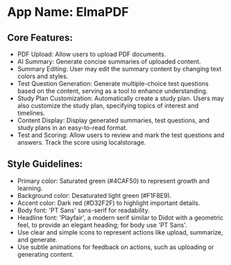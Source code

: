 # **App Name**: ElmaPDF

## Core Features:

- PDF Upload: Allow users to upload PDF documents.
- AI Summary: Generate concise summaries of uploaded content.
- Summary Editing: User may edit the summary content by changing text colors and styles.
- Test Question Generation: Generate multiple-choice test questions based on the content, serving as a tool to enhance understanding.
- Study Plan Customization: Automatically create a study plan. Users may also customize the study plan, specifying topics of interest and timelines.
- Content Display: Display generated summaries, test questions, and study plans in an easy-to-read format.
- Test and Scoring: Allow users to review and mark the test questions and answers. Track the score using localstorage.

## Style Guidelines:

- Primary color: Saturated green (#4CAF50) to represent growth and learning.
- Background color: Desaturated light green (#F1F8E9).
- Accent color: Dark red (#D32F2F) to highlight important details.
- Body font: 'PT Sans' sans-serif for readability.
- Headline font: 'Playfair', a modern serif similar to Didot with a geometric feel, to provide an elegant heading; for body use 'PT Sans'.
- Use clear and simple icons to represent actions like upload, summarize, and generate.
- Use subtle animations for feedback on actions, such as uploading or generating content.